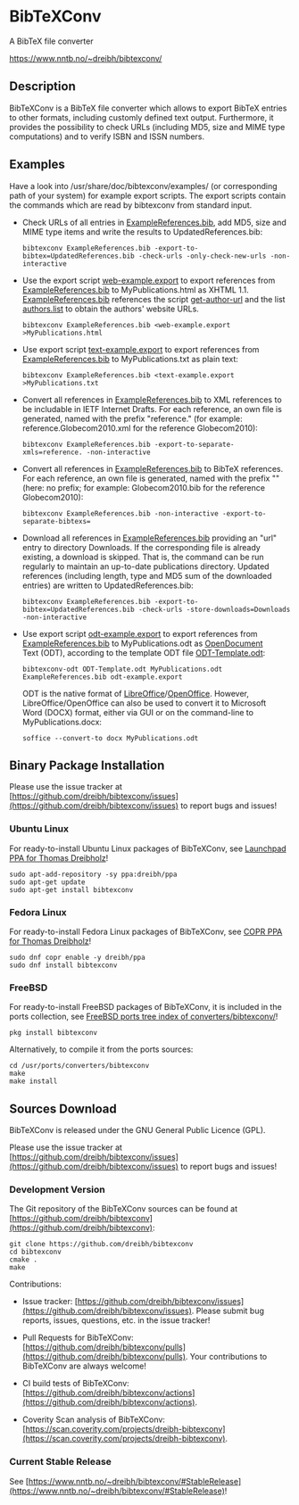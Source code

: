 # BibTeXConv

A BibTeX file converter

<https://www.nntb.no/~dreibh/bibtexconv/>

## Description

BibTeXConv is a BibTeX file converter which allows to export BibTeX entries to other formats, including customly defined text output. Furthermore, it provides the possibility to check URLs (including MD5, size and MIME type computations) and to verify ISBN and ISSN numbers.

## Examples

Have a look into /usr/share/doc/bibtexconv/examples/ (or corresponding path of your system) for example export scripts. The export scripts contain the commands which are read by bibtexconv from standard input.

- Check URLs of all entries in [ExampleReferences.bib](src/ExampleReferences.bib), add MD5, size and MIME type items and write the results to UpdatedReferences.bib:
  ```
  bibtexconv ExampleReferences.bib -export-to-bibtex=UpdatedReferences.bib -check-urls -only-check-new-urls -non-interactive
  ```
- Use the export script [web-example.export](src/web-example.export) to export references from [ExampleReferences.bib](src/ExampleReferences.bib) to MyPublications.html as XHTML 1.1. [ExampleReferences.bib](src/ExampleReferences.bib) references the script [get-author-url](src/get-author-url) and the list [authors.list](src/authors.list) to obtain the authors' website URLs.
  ```
  bibtexconv ExampleReferences.bib <web-example.export >MyPublications.html
  ```
- Use export script [text-example.export](src/text-example.export) to export references from [ExampleReferences.bib](src/ExampleReferences.bib) to MyPublications.txt as plain text:
  ```
  bibtexconv ExampleReferences.bib <text-example.export >MyPublications.txt
  ```
- Convert all references in [ExampleReferences.bib](src/ExampleReferences.bib) to XML references to be includable in IETF Internet Drafts. For each reference, an own file is generated, named with the prefix "reference." (for example: reference.Globecom2010.xml for the reference Globecom2010):
  ```
  bibtexconv ExampleReferences.bib -export-to-separate-xmls=reference. -non-interactive
  ```
- Convert all references in [ExampleReferences.bib](src/ExampleReferences.bib) to BibTeX references. For each reference, an own file is generated, named with the prefix "" (here: no prefix; for example: Globecom2010.bib for the reference Globecom2010):
  ```
  bibtexconv ExampleReferences.bib -non-interactive -export-to-separate-bibtexs=
  ```
- Download all references in [ExampleReferences.bib](src/ExampleReferences.bib) providing an "url" entry to directory Downloads. If the corresponding file is already existing, a download is skipped. That is, the command can be run regularly to maintain an up-to-date publications directory. Updated references (including length, type and MD5 sum of the downloaded entries) are written to UpdatedReferences.bib:
  ```
  bibtexconv ExampleReferences.bib -export-to-bibtex=UpdatedReferences.bib -check-urls -store-downloads=Downloads -non-interactive
  ```
- Use export script [odt-example.export](src/odt-example.export) to export references from [ExampleReferences.bib](src/ExampleReferences.bib) to MyPublications.odt as [OpenDocument](https://www.adobe.com/uk/acrobat/resources/document-files/open-doc.html) Text (ODT), according to the template ODT file [ODT-Template.odt](src/ODT-Template.odt):
  ```
  bibtexconv-odt ODT-Template.odt MyPublications.odt ExampleReferences.bib odt-example.export
  ```
  ODT is the native format of [LibreOffice](https://www.libreoffice.org/)/[OpenOffice](https://www.openoffice.org/). However, LibreOffice/OpenOffice can also be used to convert it to Microsoft Word (DOCX) format, either via GUI or on the command-line to MyPublications.docx:
  ```
  soffice --convert-to docx MyPublications.odt
  ```

## Binary Package Installation

Please use the issue tracker at [https://github.com/dreibh/bibtexconv/issues](https://github.com/dreibh/bibtexconv/issues) to report bugs and issues!

### Ubuntu Linux

For ready-to-install Ubuntu Linux packages of BibTeXConv, see [Launchpad PPA for Thomas Dreibholz](https://launchpad.net/~dreibh/+archive/ubuntu/ppa/+packages?field.name_filter=bibtexconv&field.status_filter=published&field.series_filter=)!

```
sudo apt-add-repository -sy ppa:dreibh/ppa
sudo apt-get update
sudo apt-get install bibtexconv
```

### Fedora Linux

For ready-to-install Fedora Linux packages of BibTeXConv, see [COPR PPA for Thomas Dreibholz](https://copr.fedorainfracloud.org/coprs/dreibh/ppa/package/bibtexconv/)!

```
sudo dnf copr enable -y dreibh/ppa
sudo dnf install bibtexconv
```

### FreeBSD

For ready-to-install FreeBSD packages of BibTeXConv, it is included in the ports collection, see [FreeBSD ports tree index of converters/bibtexconv/](https://cgit.freebsd.org/ports/tree/converters/bibtexconv/)!

```
pkg install bibtexconv
```

Alternatively, to compile it from the ports sources:

```
cd /usr/ports/converters/bibtexconv
make
make install
```

## Sources Download

BibTeXConv is released under the GNU General Public Licence (GPL).

Please use the issue tracker at [https://github.com/dreibh/bibtexconv/issues](https://github.com/dreibh/bibtexconv/issues) to report bugs and issues!

### Development Version

The Git repository of the BibTeXConv sources can be found at [https://github.com/dreibh/bibtexconv](https://github.com/dreibh/bibtexconv):

```
git clone https://github.com/dreibh/bibtexconv
cd bibtexconv
cmake .
make
```

Contributions:

- Issue tracker: [https://github.com/dreibh/bibtexconv/issues](https://github.com/dreibh/bibtexconv/issues).
  Please submit bug reports, issues, questions, etc. in the issue tracker!

- Pull Requests for BibTeXConv: [https://github.com/dreibh/bibtexconv/pulls](https://github.com/dreibh/bibtexconv/pulls).
  Your contributions to BibTeXConv are always welcome!

- CI build tests of BibTeXConv: [https://github.com/dreibh/bibtexconv/actions](https://github.com/dreibh/bibtexconv/actions).

- Coverity Scan analysis of BibTeXConv: [https://scan.coverity.com/projects/dreibh-bibtexconv](https://scan.coverity.com/projects/dreibh-bibtexconv).

### Current Stable Release

See [https://www.nntb.no/~dreibh/bibtexconv/#StableRelease](https://www.nntb.no/~dreibh/bibtexconv/#StableRelease)!
